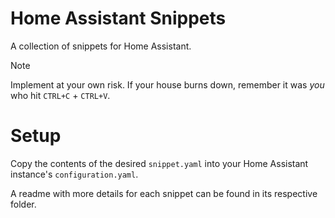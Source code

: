# Home Assistant Snippets
A collection of snippets for Home Assistant.

> [!NOTE]  
> Implement at your own risk. If your house burns down, remember it was *you* who hit `CTRL+C` + `CTRL+V`.

# Setup
Copy the contents of the desired `snippet.yaml` into your Home Assistant instance's `configuration.yaml`.

A readme with more details for each snippet can be found in its respective folder.
